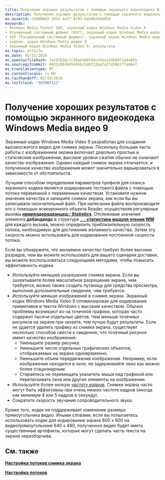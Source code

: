 ```yaml
---
title: Получение хороших результатов с помощью экранного видеокодека Windows Media видео 9
description: Получение хороших результатов с помощью экранного видеокодека Windows Media видео 9
ms.assetid: c5b080d3-2934-4af7-8f01-9ab0829db05d
keywords:
- Windows Media Format SDK, экранный кодек Windows Media Video 9
- Улучшенный системный формат (ASF), экранный кодек Windows Media видео 9
- ASF (Расширенный системный формат), экранный кодек Windows Media видео 9
- кодеки, экран Windows Media видео 9
- Экранный кодек Windows Media Video 9, результаты
ms.topic: article
ms.date: 05/31/2018
ms.openlocfilehash: 7a297638c7c50a6380fd4c43ea1d4b9971d44db5
ms.sourcegitcommit: 48d1c892045445bcbd0f22bafa2fd3861ffaa6e7
ms.translationtype: MT
ms.contentlocale: ru-RU
ms.lasthandoff: 02/19/2020
ms.locfileid: "103987212"
---
```

# <a name="getting-good-results-with-the-windows-media-video-9-screen-codec"></a>Получение хороших результатов с помощью экранного видеокодека Windows Media видео 9

Экранный кодек Windows Media Video 9 разработан для создания высокосжатого видео для снимка экрана. Поскольку большая часть работы с изображением экрана включает довольно простые и статические изображения, высокие уровни сжатия обычно не означают качество изображения. Однако каждый снимок экрана отличается, и полученное качество изображения может значительно варьироваться в зависимости от обстоятельств.

Лучшим способом определения параметров профиля для сеанса экранного кодека является кодирование тестового файла с помощью потока переменной с переменным качеством. Установите нужное значение качества и запишите снимок экрана, как если бы вы записывали окончательный файл. При написании файла воспроизводите его с помощью асинхронного объекта Reader, осуществляя регулярные вызовы [**ивмреадерадванцед:: Statistics**](/previous-versions/windows/desktop/api/Wmsdkidl/nf-wmsdkidl-iwmreaderadvanced-getstatistics). Отслеживая значение элемента **двбандвидс** в структуре [**\_ \_ статистики модуля чтения WM**](/previous-versions/windows/desktop/api/wmsdkidl/ns-wmsdkidl-wm_reader_statistics) для каждого вызова, можно определить приблизительную скорость потока, необходимую для достижения желаемого качества. Затем эту скорость можно использовать для кодирования постоянной скорости потока.

Если вы обнаружите, что желаемое качество требует более высоких разрядов, чем вы можете использовать для вашего сценария доставки, вы можете воспользоваться следующими методами, чтобы повысить эффективность кодека.

-   Используйте меньшее разрешение снимка экрана. Если вы захватываете более масштабное разрешение экрана, чем требуется, можно также создать путаницу для средства просмотра, выполнив дополнительные сведения, чем требуется.
-   Используйте меньше изображений в снимке экрана. Экранный кодек Windows Media Video 9 оптимизирован для кодирования примитивов и текста Windows с высоким качеством. Обычно проблемы возникают из-за точечной графики, которая часто содержит тысячи отдельных цветов. Чем меньше точечных рисунков на экране при захвате, тем лучше будут результаты. Если не удается удалить графику из снимка экрана, существует несколько способов свести к сведению, что точечный рисунок имеет качество изображения:
    -   Уменьшите размер рисунка.
    -   Уменьшите число отдельных графических объектов, отображаемых на экране одновременно.
    -   Уменьшите объем передвижения изображения. Например, если изображение находится в окне, не задерживайте окно как можно более стационарным.
    -   Старайтесь не перемещать указатель мыши над графикой или перетаскивать окна или другие элементы на изображении.
-   Используйте более низкую [*частоту кадров*](wmformat-glossary.md). Снимки экрана часто могут быть эффективны при очень низких частоте кадров (иногда как минимум 4 или 5 кадров в секунду).
-   Сократите скорость звучания сопроводительного звука.

Кроме того, кодек не поддерживает изменение размера прямоугольника видео. Иными словами, если вы попытаетесь использовать кодек для кодирования экрана 800 x 600 на видеопрямоугольнике 640 x 480, полученное видео будет иметь существенные артефакты, которые могут сделать часть текста на экране неразборчива.

## <a name="related-topics"></a>См. также

<dl> <dt>

[**Настройка потоков снимка экрана**](configuring-screen-capture-streams.md)
</dt> <dt>

[**Настройка потоков**](configuring-streams.md)
</dt> </dl>

 

 




